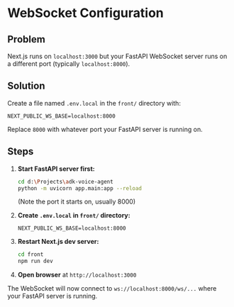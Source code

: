# WebSocket Configuration

## Problem
Next.js runs on `localhost:3000` but your FastAPI WebSocket server runs on a different port (typically `localhost:8000`).

## Solution

Create a file named `.env.local` in the `front/` directory with:

```
NEXT_PUBLIC_WS_BASE=localhost:8000
```

Replace `8000` with whatever port your FastAPI server is running on.

## Steps

1. **Start FastAPI server first:**
   ```bash
   cd d:\Projects\adk-voice-agent
   python -m uvicorn app.main:app --reload
   ```
   (Note the port it starts on, usually 8000)

2. **Create `.env.local` in `front/` directory:**
   ```
   NEXT_PUBLIC_WS_BASE=localhost:8000
   ```

3. **Restart Next.js dev server:**
   ```bash
   cd front
   npm run dev
   ```

4. **Open browser** at `http://localhost:3000`

The WebSocket will now connect to `ws://localhost:8000/ws/...` where your FastAPI server is running.
